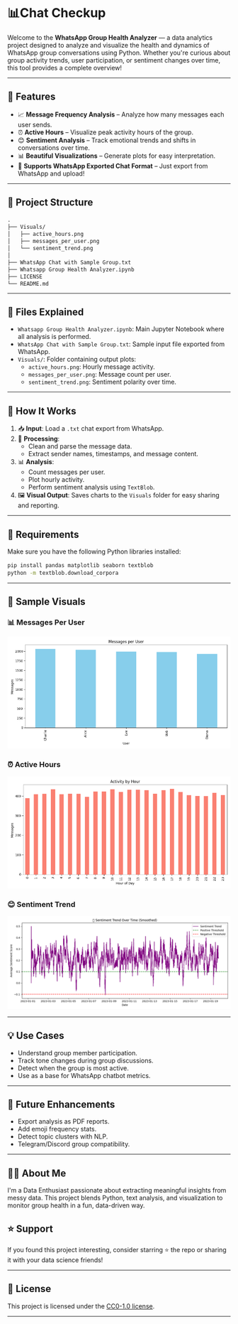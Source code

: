 
# 📊Chat Checkup

Welcome to the **WhatsApp Group Health Analyzer** — a data analytics project designed to analyze and visualize the health and dynamics of WhatsApp group conversations using Python. Whether you're curious about group activity trends, user participation, or sentiment changes over time, this tool provides a complete overview!

---

## 🚀 Features

- 📈 **Message Frequency Analysis** – Analyze how many messages each user sends.
- ⏰ **Active Hours** – Visualize peak activity hours of the group.
- 😊 **Sentiment Analysis** – Track emotional trends and shifts in conversations over time.
- 📊 **Beautiful Visualizations** – Generate plots for easy interpretation.
- 📄 **Supports WhatsApp Exported Chat Format** – Just export from WhatsApp and upload!

---

## 🧾 Project Structure

```
.
├── Visuals/
│   ├── active_hours.png
│   ├── messages_per_user.png
│   └── sentiment_trend.png
│
├── WhatsApp Chat with Sample Group.txt
├── Whatsapp Group Health Analyzer.ipynb
├── LICENSE
└── README.md
```

---

## 📁 Files Explained

- `Whatsapp Group Health Analyzer.ipynb`: Main Jupyter Notebook where all analysis is performed.
- `WhatsApp Chat with Sample Group.txt`: Sample input file exported from WhatsApp.
- `Visuals/`: Folder containing output plots:
  - `active_hours.png`: Hourly message activity.
  - `messages_per_user.png`: Message count per user.
  - `sentiment_trend.png`: Sentiment polarity over time.

---

## 🧠 How It Works

1. 📥 **Input**: Load a `.txt` chat export from WhatsApp.
2. 🧹 **Processing**:
   - Clean and parse the message data.
   - Extract sender names, timestamps, and message content.
3. 📊 **Analysis**:
   - Count messages per user.
   - Plot hourly activity.
   - Perform sentiment analysis using `TextBlob`.
4. 🖼️ **Visual Output**: Saves charts to the `Visuals` folder for easy sharing and reporting.

---

## 📌 Requirements

Make sure you have the following Python libraries installed:

```bash
pip install pandas matplotlib seaborn textblob
python -m textblob.download_corpora
```

---

## 📸 Sample Visuals

### 📊 Messages Per User
![messages per user](Visuals/messages_per_user.png)

### ⏰ Active Hours
![active hours](Visuals/active_hours.png)

### 😊 Sentiment Trend
![sentiment trend](Visuals/sentiment_trend.png)

---

## 💡 Use Cases

- Understand group member participation.
- Track tone changes during group discussions.
- Detect when the group is most active.
- Use as a base for WhatsApp chatbot metrics.

---

## 🤖 Future Enhancements

- Export analysis as PDF reports.
- Add emoji frequency stats.
- Detect topic clusters with NLP.
- Telegram/Discord group compatibility.

---

## 👨‍💻 About Me

I'm a Data Enthusiast passionate about extracting meaningful insights from messy data. This project blends Python, text analysis, and visualization to monitor group health in a fun, data-driven way.


## ⭐️ Support

If you found this project interesting, consider starring ⭐ the repo or sharing it with your data science friends!

---

## 📄 License

This project is licensed under the [CC0-1.0 license](LICENSE).

---
